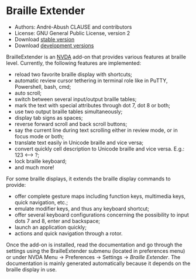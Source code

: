 Braille Extender
================

* Authors: André-Abush CLAUSE and contributors
* License: GNU General Public License, version 2
* Download [stable version](https://andreabc.net/projects/NVDA_addons/BrailleExtender/latest)
* Download [development versions](https://andreabc.net/projects/NVDA_addons/BrailleExtender/latest?channel=dev)

BrailleExtender is an [NVDA](http://nvda-project.org/) add-on that provides various features at braille level. Currently, the following features are implemented:

* reload two favorite braille display with shortcuts;
* automatic review cursor tethering in terminal role like in PuTTY, Powershell, bash, cmd;
* auto scroll;
* switch between several input/output braille tables;
* mark the text with special attributes through dot 7, dot 8 or both;
* use two output braille tables simultaneously;
* display tab signs as spaces;
* reverse forward scroll and back scroll buttons;
* say the current line during text scrolling either in review mode, or in focus mode or both;
* translate text easily in Unicode braille and vice versa;
* convert quickly cell description to Unicode braille and vice versa. E.g.: 123 <--> ?;
* lock braille keyboard;
* and much more!

For some braille displays, it extends the braille display commands to provide:

* offer complete gesture maps including function keys, multimedia keys, quick navigation, etc.;
* emulate modifier keys, and thus any keyboard shortcut;
* offer several keyboard configurations concerning the possibility to input dots 7 and 8, enter and backspace;
* launch an application quickly;
* actions and quick navigation through a rotor.

Once the add-on is installed, read the documentation and go through the settings using the BrailleExtender submenu (located in preferences menu) or under NVDA Menu -> Preferences -> Settings -> *Braille Extender*. The documentation is mainly generated automatically because it depends on the braille display in use.